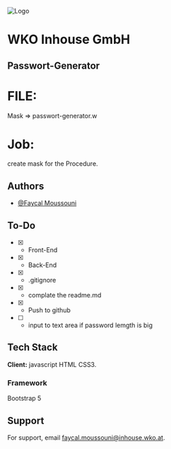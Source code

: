 
![Logo](https://site.wko.at/karriereportal-wko-inhouse/Logo_Inhouse_180.svg)


# WKO Inhouse GmbH

## Passwort-Generator


# FILE: 
Mask => passwort-generator.w

# Job:
create mask for the Procedure.



## Authors

- [@Faycal Moussouni](https://www.wko.at/service/mitarbeiter.html?id=4347386)

## To-Do

- [x]  - Front-End
- [x]  - Back-End
- [x]  - .gitignore
- [x]  - complate the readme.md
- [x]  - Push to github
- [ ]  - input to text area if password lemgth is big

## Tech Stack

**Client:** javascript HTML CSS3. 

### Framework 

Bootstrap 5



## Support

For support, email faycal.moussouni@inhouse.wko.at.

